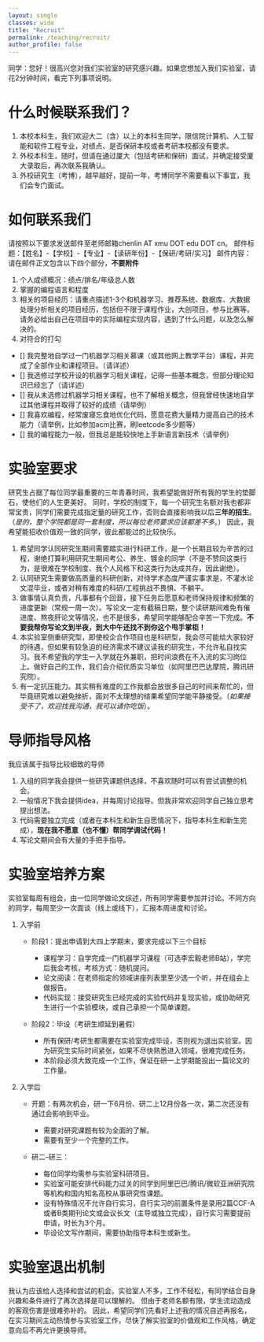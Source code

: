 ```yaml
---
layout: single
classes: wide
title: "Recruit"
permalink: /teaching/recruit/
author_profile: false
---
```


同学：您好！很高兴您对我们实验室的研究感兴趣。如果您想加入我们实验室，请花2分钟时间，看完下列事项说明。

# 什么时候联系我们？

1. 本校本科生，我们欢迎大二（含）以上的本科生同学，限信院计算机、人工智能和软件工程专业，对绩点、是否保研本校或者考研本校都没有要求。
2. 外校本科生，随时，但请在通过厦大（包括考研和保研）面试，并确定接受厦大录取后，再次联系我确认。
3. 外校研究生（考博），越早越好，提前一年，考博同学不需要看以下事宜，我们会专门面试。

# 如何联系我们

请按照以下要求发送邮件至老师邮箱chenlin AT xmu DOT edu DOT cn。
邮件标题：【姓名】-【学校】-【专业】-【读研年份】-【保研/考研/实习】
邮件内容：请在邮件正文包含以下四个部分，**不要附件**
1. 个人成绩概况：绩点/排名/年级总人数
2. 掌握的编程语言和程度
3. 相关的项目经历：请重点描述1-3个和机器学习、推荐系统、数据库、大数据处理分析相关的项目经历，包括但不限于课程作业，大创项目，参与比赛等。请务必给出自己在项目中的实际编程实现内容，遇到了什么问题，以及怎么解决的。
4. 对符合的打勾
- [] 我完整地自学过一门机器学习相关慕课（或其他网上教学平台）课程，并完成了全部作业和课程项目。（请详述）
- [] 我选修过学校开设的机器学习相关课程，记得一些基本概念，但部分理论知识已经忘了（请详述）
- [] 我从未选修过机器学习相关课程，也不了解相关概念，但我曾经快速地自学过其他课程并取得了较好的成绩（请举例）
- [] 我喜欢编程，经常废寝忘食地优化代码，愿意花费大量精力提高自己的技术能力（请举例，比如参加acm比赛，刷leetcode多少题等）
- [] 我的编程能力一般，但我总是能较快地上手新语言新技术（请举例）

# 实验室要求

研究生占据了每位同学最重要的三年青春时间，我希望能做好所有我的学生的垫脚石，使他们的人生更美好。
同时，学校的制度下，每一个研究生名额对我也都非常宝贵，同学们需要完成指定量的研究工作，否则会直接影响我以后**三年的招生**。（*是的，整个学院都是同一套制度，所以每位老师要求应该都差不多*。）
因此，我希望能招收价值观一致的同学，彼此都能过的比较快乐。
1. 希望同学认同研究生期间需要踏实进行科研工作，是一个长期且较为辛苦的过程，谢绝打算利用研究生期间考公、养生、镀金的同学（不是不赞同这类行为，是很难在学校制度、我个人风格下和这类行为达成共存，因此谢绝）。
2. 认同研究生需要做高质量的科研创新，对待学术态度严谨实事求是，不灌水论文混毕业，或者对稍有难度的科研/工程挑战不畏惧、不躺平。
3. 做事情认真负责，凡事都有个回音，接下任务后愿意和老师保持规律和频繁的进度更新（常规一周一次）。写论文一定有截稿日期，整个读研期间难免有催进度、熬夜肝论文等情况，也不是很多，希望同学能够配合辛苦一下完成。**不要我帮你写论文到半夜，到大中午还找不到你这个甩手掌柜！**
4. 本实验室侧重研究型，即使校企合作项目也是科研型，我会尽可能给大家较好的待遇，但如果有较急迫的经济需求不建议读我的研究生，不允许私自找实习。我不希望我的学生一入学就在外兼职，把时间浪费在不入流的实习岗位上。做好自己的工作，我们会介绍优质实习单位（如阿里巴巴达摩院，腾讯研究院）。
5. 有一定抗压能力。其实稍有难度的工作我都会放很多自己的时间来帮忙的，但毕竟研究难以避免挫折，面对不太理想的结果希望同学能平静接受。（*如果接受不了，欢迎找我沟通，我可以请你吃饭*）。

# 导师指导风格

我应该属于指导比较细致的导师
1. 入组的同学我会提供一些研究课题供选择，不喜欢随时可以有尝试调整的机会。
2. 一般情况下我会提供idea，并每周讨论指导。但我非常欢迎同学自己独立思考提出想法。
3. 代码需要独立完成（或者在本科生和新生自愿情况下，指导本科生和新生完成），**现在我不愿意（也不懂）帮同学调试代码！**
4. 写论文期间会有大量的手把手指导。

# 实验室培养方案

实验室每周有组会，由一位同学做论文综述，所有同学需要参加并讨论。不同方向的同学，每周至少一次面谈（线上或线下），汇报本周进度和讨论。
1. 入学前
    - 阶段1：提出申请到大四上学期末，要求完成以下三个目标
	    - 课程学习：自学完成一门机器学习课程（可选李宏毅老师B站），学完后我会考核，考核方式：随机提问。
		- 论文阅读：在老师指定的领域讲座列表里至少选一个听，并在组会上做报告。
		- 代码实现：接受研究生已经完成的实验代码并复现实验，或协助研究生进行一个实验模块，或自己承担一个简单课题。
			
	- 阶段2：毕设（考研生顺延到暑假）
		- 所有保研/考研生都需要在实验室完成毕设，否则视为退出实验室。因为研究生实际时间紧张，如果不尽快熟悉进入领域，很难完成任务。
		- 本阶段必须大致完成一个工作，保证在研一上学期能投出一篇论文的工作量。
			
2. 入学后
	- 开题：有两次机会，研一下6月份、研二上12月份各一次，第二次还没有通过会影响到毕业。
		- 需要对研究课题有较为全面的了解。
		- 需要有至少一个完整的工作。

	- 研二-研三：
		- 每位同学均需参与实验室科研项目。
		- 实验室可能安排代码能力过关的同学到阿里巴巴/腾讯/微软亚洲研究院等机构和国内知名高校从事研究性课题。
		- 没有特殊情况不允许自行实习，自行实习的前置条件是录用2篇CCF-A或者B类期刊论文或会议长文（主导或独立完成），自行实习需要提前申请，时长为3个月。
		- 毕设论文写作期间，需要协助指导本科生或新生。
		
# 实验室退出机制

我认为应该给人选择和尝试的机会。实验室人不多，工作不轻松，有同学结合自身兴趣和条件进行了再次选择是可以理解的。
但由于老师名额有限，学生流动造成的客观伤害是很难弥补的。
因此，希望同学们先看好上述我的情况自述再报名，在实习期间主动热情参与实验室工作，尽快了解实验室的价值观和工作风格，确定意向后不再允许更换导师。
